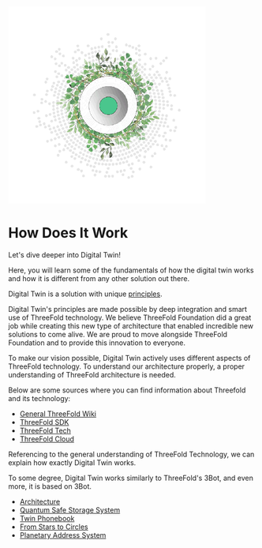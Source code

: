 ![](img/grid_header.png)

# How Does It Work

Let's dive deeper into Digital Twin!

Here, you will learn some of the fundamentals of how the digital twin works and how it is different from any other solution out there.

Digital Twin is a solution with unique [principles](our_vision).

Digital Twin's principles are made possible by deep integration and smart use of ThreeFold technology. We believe ThreeFold Foundation did a great job while creating this new type of architecture that enabled incredible new solutions to come alive. We are proud to move alongside ThreeFold Foundation and to provide this innovation to everyone.

To make our vision possible, Digital Twin actively uses different aspects of ThreeFold technology. To understand our architecture properly, a proper understanding of ThreeFold architecture is needed.

Below are some sources where you can find information about Threefold and its technology:
- [General ThreeFold Wiki](http://wiki.threefold.io)
- [ThreeFold SDK](http://wiki.sdk.threefold.io)
- [ThreeFold Tech](http://info.threefold.tech/)
- [ThreeFold Cloud](http://wiki.cloud.threefold.io)

Referencing to the general understanding of ThreeFold Technology, we can explain how exactly Digital Twin works. 

To some degree, Digital Twin works similarly to ThreeFold's 3Bot, and even more, it is based on 3Bot.

- [Architecture](twin_architecture)
- [Quantum Safe Storage System](qsstoragesystem)
- [Twin Phonebook](phonebook)
- [From Stars to Circles](stars_circles) 
- [Planetary Address System](addressing_system)
<!-- [peer2peer fairswap](p2p_swap) : TO BE DONE -->

<!--
- <b>Peer-to-Peer</b>: 
- <b>Decentralization</b>: 
- Autonomy: 
- Privacy & Security: 
- Efficiency: 
- Equality: 
-->
